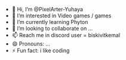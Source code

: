 - 👋 Hi, I’m @PixelArter-Yuhaya
- 👀 I’m interested in  Video games / games
- 🌱 I’m currently learning Phyton
- 💞️ I’m looking to collaborate on ...
- 📫 Reach me in discord user = biskivitkemal 
- 😄 Pronouns: ...
- ⚡ Fun fact: i like coding

<!---
PixelArter-Yuhaya/PixelArter-Yuhaya is a ✨ special ✨ repository because its `README.md` (this file) appears on your GitHub profile.
You can click the Preview link to take a look at your changes.
--->
